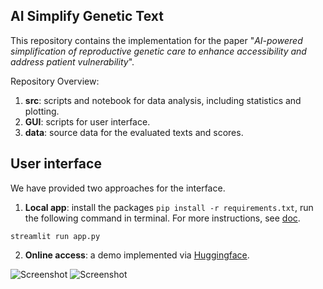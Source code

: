 ## AI Simplify Genetic Text 

This repository contains the implementation for the paper "*AI-powered simplification of reproductive genetic care to enhance accessibility and address patient vulnerability*".

Repository Overview:
1. **src**: scripts and notebook for data analysis, including statistics and plotting.
2. **GUI**: scripts for user interface.
3. **data**: source data for the evaluated texts and scores. 

## User interface
We have provided two approaches for the interface.

1. **Local app**:
install the packages `pip install -r requirements.txt`, run the following command in terminal. For more instructions, see [doc](https://github.com/CellularGenomicMedicine/LLM_simplifytext/tree/main/GUI).
```
streamlit run app.py
```


2. **Online access**: a demo implemented via [Huggingface](https://huggingface.co/spaces/pcao/Gensimbot).

![Screenshot](https://github.com/user-attachments/assets/a56e1695-9f4f-41b3-bc4c-aae6903764f7)
![Screenshot](https://github.com/user-attachments/assets/74646880-f6a9-41d7-843a-46dade0b3d44)
